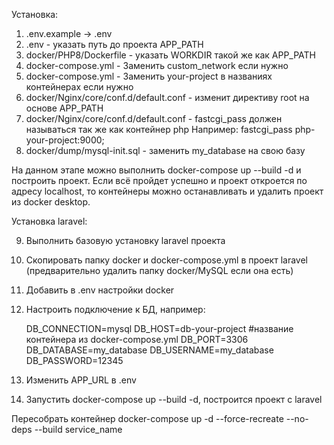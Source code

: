 Установка:
1) .env.example -> .env 
2) .env - указать путь до проекта APP_PATH
3) docker/PHP8/Dockerfile - указать WORKDIR такой же как APP_PATH
4) docker-compose.yml - Заменить custom_network если нужно
5) docker-compose.yml - Заменить your-project в названиях контейнерах если нужно
6) docker/Nginx/core/conf.d/default.conf - изменит директиву root на основе APP_PATH
7) docker/Nginx/core/conf.d/default.conf - fastcgi_pass должен называться так же как контейнер php
Например: fastcgi_pass php-your-project:9000; 
8) docker/dump/mysql-init.sql - заменить my_database на свою базу

На данном этапе можно выполнить docker-compose up --build -d и построить проект.
Если всё пройдет успешно и проект откроется по адресу localhost, то контейнеры можно останавливать и удалить проект из docker desktop.

Установка laravel:

9) Выполнить базовую установку laravel проекта
10) Скопировать папку docker и docker-compose.yml в проект laravel (предварительно удалить папку docker/MySQL если она есть)
11) Добавить в .env настройки docker
12) Настроить подключение к БД, например:

    DB_CONNECTION=mysql
    DB_HOST=db-your-project #название контейнера из docker-compose.yml
    DB_PORT=3306
    DB_DATABASE=my_database
    DB_USERNAME=my_database
    DB_PASSWORD=12345

13) Изменить APP_URL в .env
14) Запустить docker-compose up --build -d, построитcя проект с laravel

Пересобрать контейнер
docker-compose up -d --force-recreate --no-deps --build service_name
